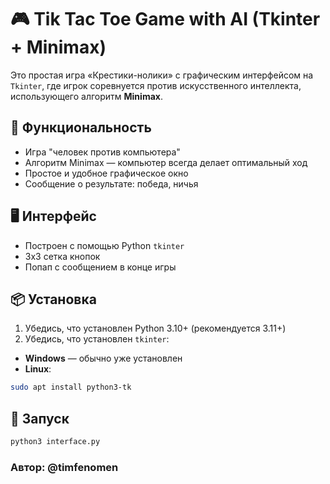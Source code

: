 # 🎮 Tik Tac Toe Game with AI (Tkinter + Minimax)

Это простая игра «Крестики-нолики» с графическим интерфейсом на `Tkinter`, где игрок соревнуется против искусственного интеллекта, использующего алгоритм **Minimax**.

## 🧠 Функциональность

- Игра "человек против компьютера"
- Алгоритм Minimax — компьютер всегда делает оптимальный ход
- Простое и удобное графическое окно
- Сообщение о результате: победа, ничья

## 🖥️ Интерфейс

- Построен с помощью Python `tkinter`
- 3x3 сетка кнопок
- Попап с сообщением в конце игры

## 📦 Установка

1. Убедись, что установлен Python 3.10+ (рекомендуется 3.11+)
2. Убедись, что установлен `tkinter`:
- **Windows** — обычно уже установлен
- **Linux**:
```bash
sudo apt install python3-tk
```

## 🚀 Запуск

```bash
python3 interface.py
```
### Автор: @timfenomen